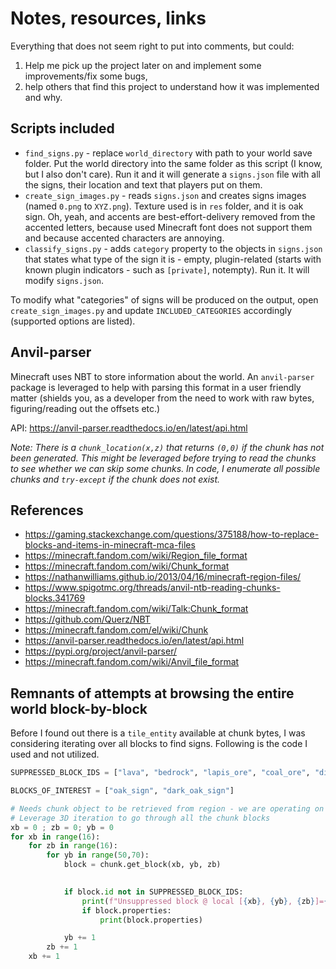 # Notes, resources, links

Everything that does not seem right to put into comments, but could:

1. Help me pick up the project later on and implement some improvements/fix some bugs,
2. help others that find this project to understand how it was implemented and why.

## Scripts included

- `find_signs.py` - replace `world_directory` with path to your world save folder. Put the world directory into the same folder as this script (I know, but I also don't care). Run it and it will generate a `signs.json` file with all the signs, their location and text that players put on them.
- `create_sign_images.py` - reads `signs.json` and creates signs images (named `0.png` to `XYZ.png`). Texture used is in `res` folder, and it is oak sign. Oh, yeah, and accents are best-effort-delivery removed from the accented letters, because used Minecraft font does not support them and because accented characters are annoying.
- `classify_signs.py` - adds `category` property to the objects in `signs.json` that states what type of the sign it is - empty, plugin-related (starts with known plugin indicators - such as `[private]`, notempty). Run it. It will modify `signs.json`.

To modify what "categories" of signs will be produced on the output, open `create_sign_images.py` and update `INCLUDED_CATEGORIES` accordingly (supported options are listed).

## Anvil-parser

Minecraft uses NBT to store information about the world. An `anvil-parser` package is leveraged to help with parsing this format in a user friendly matter (shields you, as a developer from the need to work with raw bytes, figuring/reading out the offsets etc.)

API: https://anvil-parser.readthedocs.io/en/latest/api.html

_Note: There is a `chunk_location(x,z)` that returns `(0,0)` if the chunk has not been generated. This might be leveraged before trying to read the chunks to see whether we can skip some chunks. In code, I enumerate all possible chunks and `try-except` if the chunk does not exist._

## References

- https://gaming.stackexchange.com/questions/375188/how-to-replace-blocks-and-items-in-minecraft-mca-files
- https://minecraft.fandom.com/wiki/Region_file_format
- https://minecraft.fandom.com/wiki/Chunk_format
- https://nathanwilliams.github.io/2013/04/16/minecraft-region-files/
- https://www.spigotmc.org/threads/anvil-ntb-reading-chunks-blocks.341769
- https://minecraft.fandom.com/wiki/Talk:Chunk_format
- https://github.com/Querz/NBT
- https://minecraft.fandom.com/el/wiki/Chunk
- https://anvil-parser.readthedocs.io/en/latest/api.html
- https://pypi.org/project/anvil-parser/
- https://minecraft.fandom.com/wiki/Anvil_file_format

## Remnants of attempts at browsing the entire world block-by-block

Before I found out there is a `tile_entity` available at chunk bytes, I was considering iterating over all blocks to find signs. Following is the code I used and not utilized.

```py
SUPPRESSED_BLOCK_IDS = ["lava", "bedrock", "lapis_ore", "coal_ore", "dirt", "gravel", "air", "water", "sand", "stone", "gold_ore", "wall_torch", "grass", "grass_block", "diamond_ore", "granite", "diorite", "andesite", "snow", "cave_air", "infested_stone", "iron_ore", "dark_oak_leaves", "dark_oak_log", "redstone_ore", "oak_leaves", "oak_log" ]

BLOCKS_OF_INTEREST = ["oak_sign", "dark_oak_sign"]

# Needs chunk object to be retrieved from region - we are operating on chunk object
# Leverage 3D iteration to go through all the chunk blocks
xb = 0 ; zb = 0; yb = 0
for xb in range(16):
    for zb in range(16):
        for yb in range(50,70):
            block = chunk.get_block(xb, yb, zb)

            
            if block.id not in SUPPRESSED_BLOCK_IDS:
                print(f"Unsuppressed block @ local [{xb}, {yb}, {zb}]={block.id}")
                if block.properties:
                    print(block.properties)

            yb += 1
        zb += 1
    xb += 1
```